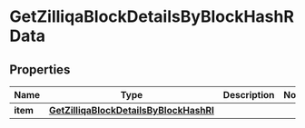 

# GetZilliqaBlockDetailsByBlockHashRData


## Properties

| Name | Type | Description | Notes |
|------------ | ------------- | ------------- | -------------|
|**item** | [**GetZilliqaBlockDetailsByBlockHashRI**](GetZilliqaBlockDetailsByBlockHashRI.md) |  |  |



